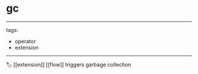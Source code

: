 # gc

---
tags:

- operator
- extension

---

🏷️ [[extension]] [[flow]]
triggers garbage collection
